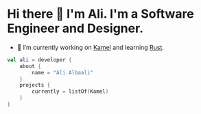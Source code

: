 # Hi there 👋 I'm Ali. I'm a Software Engineer and Designer.
- 🔭 I’m currently working on [Kamel](https://github.com/alialbaali/Kamel) and learning [Rust]().

```kotlin
val ali = developer {
    about {
        name = "Ali Albaali"
    }
    projects {
        currently = listOf(Kamel)
    }
}
```

<!--
**alialbaali/alialbaali** is a ✨ _special_ ✨ repository because its `README.md` (this file) appears on your GitHub profile.

Here are some ideas to get you started:

- 🌱 I’m currently learning ...
- 👯 I’m looking to collaborate on ...
- 🤔 I’m looking for help with ...
- 💬 Ask me about ...
- 📫 How to reach me: ...
- 😄 Pronouns: ...
- ⚡ Fun fact: ...
-->

